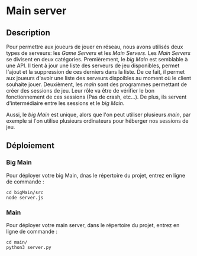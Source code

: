 # Main server

## Description

Pour permettre aux joueurs de jouer en réseau, nous avons utilisés deux types de serveurs: les *Game Servers* et les *Main Servers*.
Les *Main Servers* se divisent en deux catégories. Premièrement, le *big Main* est semblable à une API. Il tient à jour une liste des serveurs de jeu disponibles, permet l'ajout et la suppression de ces derniers dans la liste. De ce fait, il permet aux joueurs d'avoir une liste des serveurs dispoibles au moment où le client souhaite jouer. Deuxièment, les *main* sont des programmes permettant de créer des sessions de jeu. Leur rôle va être de vérifier le bon fonctionnement de ces sessions (Pas de crash, etc...). De plus, ils servent d'intermédiaire entre les sessions et le *big Main*.

Aussi, le *big Main* est unique, alors que l'on peut utiliser plusieurs *main*, par exemple si l'on utilise plusieurs ordinateurs pour héberger nos sessions de jeu.

## Déploiement

### Big Main
Pour déployer votre big Main, dnas le répertoire du projet,
entrez en ligne de commande :
```
cd bigMain/src
node server.js
```

### Main
Pour déployer votre main server, dans le répertoire du projet,
entrez en ligne de commande :

```
cd main/
python3 server.py
```
